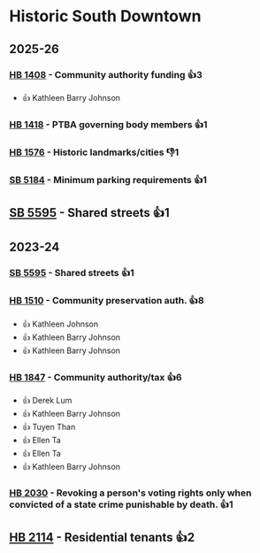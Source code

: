 # Historic South Downtown
## 2025-26

### [HB 1408](/bill/2025-26/hb/1408/) - Community authority funding 👍3  
* 👍 Kathleen Barry Johnson

### [HB 1418](/bill/2025-26/hb/1418/) - PTBA governing body members 👍1  

### [HB 1576](/bill/2025-26/hb/1576/) - Historic landmarks/cities  👎1 

### [SB 5184](/bill/2025-26/sb/5184/) - Minimum parking requirements 👍1  

## [SB 5595](/bill/2025-26/sb/5595/) - Shared streets 👍1  

## 2023-24

### [SB 5595](/bill/2023-24/sb/5595/) - Shared streets 👍1  

### [HB 1510](/bill/2023-24/hb/1510/) - Community preservation auth. 👍8  
* 👍 Kathleen Johnson
* 👍 Kathleen Barry Johnson
* 👍 Kathleen Barry Johnson

### [HB 1847](/bill/2023-24/hb/1847/) - Community authority/tax 👍6  
* 👍 Derek Lum
* 👍 Kathleen Barry Johnson
* 👍 Tuyen Than
* 👍 Ellen Ta
* 👍 Ellen Ta
* 👍 Kathleen Barry Johnson

### [HB 2030](/bill/2023-24/hb/2030/) - Revoking a person's voting rights only when convicted of a state crime punishable by death. 👍1  

## [HB 2114](/bill/2023-24/hb/2114/) - Residential tenants 👍2  
